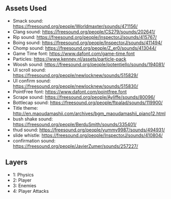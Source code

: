 ## Assets Used
- Smack sound: https://freesound.org/people/Worldmaxter/sounds/471156/
- Clang sound: https://freesound.org/people/CS279/sounds/202641/
- Rip sound: https://freesound.org/people/InspectorJ/sounds/415767/
- Boing sound: https://freesound.org/people/InspectorJ/sounds/411494/
- Chomp sound: https://freesound.org/people/Z_er0/sounds/413044/
- Game Time font: https://www.dafont.com/game-time.font
- Particles: https://www.kenney.nl/assets/particle-pack
- Woosh sound: https://freesound.org/people/potentjello/sounds/194081/
- UI scroll sound: https://freesound.org/people/newlocknew/sounds/515829/
- UI confirm sound: https://freesound.org/people/newlocknew/sounds/515830/
- PointFree font: https://www.dafont.com/pointfree.font
- Scrape sound: https://freesound.org/people/Ayliffe/sounds/80096/
- Bottlecap sound: https://freesound.org/people/ftpalad/sounds/119900/
- Title theme: http://en.maoudamashii.com/archives/bgm_maoudamashii_piano12.html
- bush shake sound: https://freesound.org/people/BerduSmith/sounds/335401/
- thud sound: https://freesound.org/people/yummy9987/sounds/494931/
- slide whistle: https://freesound.org/people/InspectorJ/sounds/410804/
- confirmation sound: https://freesound.org/people/JavierZumer/sounds/257227/

## Layers
- 1: Physics
- 2: Player
- 3: Enemies
- 4: Player Attacks